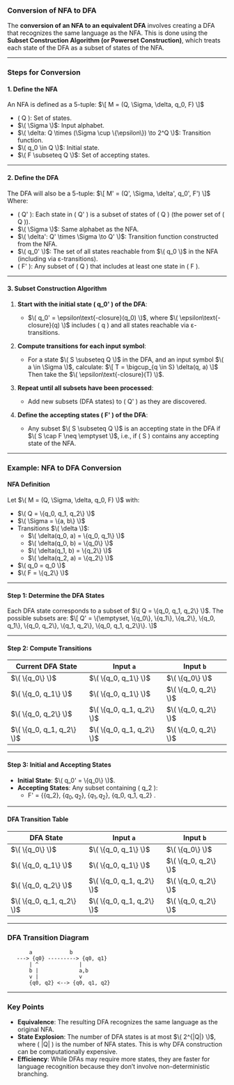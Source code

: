 ### **Conversion of NFA to DFA**

The **conversion of an NFA to an equivalent DFA** involves creating a DFA that recognizes the same language as the NFA. This is done using the **Subset Construction Algorithm (or Powerset Construction)**, which treats each state of the DFA as a subset of states of the NFA.

---

### **Steps for Conversion**

#### **1. Define the NFA**
An NFA is defined as a 5-tuple:
$\[
M = (Q, \Sigma, \delta, q_0, F)
\]$
- \( Q \): Set of states.
- $\( \Sigma \)$: Input alphabet.
- $\( \delta: Q \times (\Sigma \cup \{\epsilon\}) \to 2^Q \)$: Transition function.
- $\( q_0 \in Q \)$: Initial state.
- $\( F \subseteq Q \)$: Set of accepting states.

---

#### **2. Define the DFA**
The DFA will also be a 5-tuple:
$\[
M' = (Q', \Sigma, \delta', q_0', F')
\]$
Where:
- \( Q' \): Each state in \( Q' \) is a subset of states of \( Q \) (the power set of \( Q \)).
- $\( \Sigma \)$: Same alphabet as the NFA.
- $\( \delta': Q' \times \Sigma \to Q' \)$: Transition function constructed from the NFA.
- $\( q_0' \)$: The set of all states reachable from $\( q_0 \)$ in the NFA (including via ε-transitions).
- \( F' \): Any subset of \( Q \) that includes at least one state in \( F \).

---

#### **3. Subset Construction Algorithm**

1. **Start with the initial state \( q_0' \) of the DFA**:
   - $\( q_0' = \epsilon\text{-closure}(q_0) \)$, where $\( \epsilon\text{-closure}(q) \)$ includes \( q \) and all states reachable via ε-transitions.

2. **Compute transitions for each input symbol**:
   - For a state $\( S \subseteq Q \)$ in the DFA, and an input symbol $\( a \in \Sigma \)$, calculate:
     $\[
     T = \bigcup_{q \in S} \delta(q, a)
     \]$
     Then take the $\( \epsilon\text{-closure}(T) \)$.

3. **Repeat until all subsets have been processed**:
   - Add new subsets (DFA states) to \( Q' \) as they are discovered.

4. **Define the accepting states \( F' \) of the DFA**:
   - Any subset $\( S \subseteq Q \)$ is an accepting state in the DFA if $\( S \cap F \neq \emptyset \)$, i.e., if \( S \) contains any accepting state of the NFA.

---

### **Example: NFA to DFA Conversion**

#### **NFA Definition**
Let $\( M = (Q, \Sigma, \delta, q_0, F) \)$ with:
- $\( Q = \{q_0, q_1, q_2\} \)$
- $\( \Sigma = \{a, b\} \)$
- Transitions $\( \delta \)$:
  - $\( \delta(q_0, a) = \{q_0, q_1\} \)$
  - $\( \delta(q_0, b) = \{q_0\} \)$
  - $\( \delta(q_1, b) = \{q_2\} \)$
  - $\( \delta(q_2, a) = \{q_2\} \)$
- $\( q_0 = q_0 \)$
- $\( F = \{q_2\} \)$

---

#### **Step 1: Determine the DFA States**
Each DFA state corresponds to a subset of $\( Q = \{q_0, q_1, q_2\} \)$. The possible subsets are:
$\[
Q' = \{\emptyset, \{q_0\}, \{q_1\}, \{q_2\}, \{q_0, q_1\}, \{q_0, q_2\}, \{q_1, q_2\}, \{q_0, q_1, q_2\}\}.
\]$

---

#### **Step 2: Compute Transitions**

| Current DFA State | Input `a` | Input `b` |
|--------------------|-----------|-----------|
| $\( \{q_0\} \)$       | $\( \{q_0, q_1\} \)$ | $\( \{q_0\} \)$ |
| $\( \{q_0, q_1\} \)$  | $\( \{q_0, q_1\} \)$ | $\( \{q_0, q_2\} \)$ |
| $\( \{q_0, q_2\} \)$  | $\( \{q_0, q_1, q_2\} \)$ | $\( \{q_0, q_2\} \)$ |
| $\( \{q_0, q_1, q_2\} \)$ | $\( \{q_0, q_1, q_2\} \)$ | $\( \{q_0, q_2\} \)$ |

---

#### **Step 3: Initial and Accepting States**
- **Initial State**: $\( q_0' = \{q_0\} \)$.
- **Accepting States**: Any subset containing \( q_2 \):
  -  F' = \{\{q_2\}, $\{q_0, q_2\}$, $\{q_1, q_2\}$, \{q_0, q_1, q_2\} .

---

#### **DFA Transition Table**

| DFA State         | Input `a`           | Input `b`           |
|--------------------|---------------------|---------------------|
| $\( \{q_0\} \)$       | $\( \{q_0, q_1\} \)$  | $\( \{q_0\} \)$       |
| $\( \{q_0, q_1\} \)$  | $\( \{q_0, q_1\} \)$  | $\( \{q_0, q_2\} \)$  |
| $\( \{q_0, q_2\} \)$  | $\( \{q_0, q_1, q_2\} \)$ | $\( \{q_0, q_2\} \)$  |
| $\( \{q_0, q_1, q_2\} \)$ | $\( \{q_0, q_1, q_2\} \)$ | $\( \{q_0, q_2\} \)$ |

---

### **DFA Transition Diagram**

```
       a            b
   ---> {q0} ---------> {q0, q1}
       | ^             |
       b |             a,b
       v |             v
       {q0, q2} <--> {q0, q1, q2}
```

---

### **Key Points**
- **Equivalence**: The resulting DFA recognizes the same language as the original NFA.
- **State Explosion**: The number of DFA states is at most $\( 2^{|Q|} \)$, where \( |Q| \) is the number of NFA states. This is why DFA construction can be computationally expensive.
- **Efficiency**: While DFAs may require more states, they are faster for language recognition because they don’t involve non-deterministic branching.
